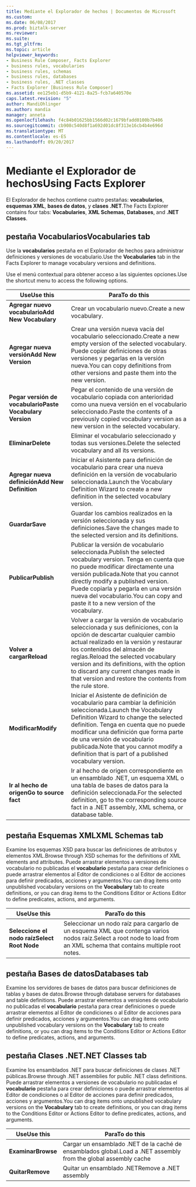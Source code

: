 ```yaml
---
title: Mediante el Explorador de hechos | Documentos de Microsoft
ms.custom: 
ms.date: 06/08/2017
ms.prod: biztalk-server
ms.reviewer: 
ms.suite: 
ms.tgt_pltfrm: 
ms.topic: article
helpviewer_keywords:
- Business Rule Composer, Facts Explorer
- business rules, vocabularies
- business rules, schemas
- business rules, databases
- business rules, .NET classes
- Facts Explorer [Business Rule Composer]
ms.assetid: ee125eb1-d5b9-4121-8a25-fcb7a640570e
caps.latest.revision: "5"
author: MandiOhlinger
ms.author: mandia
manager: anneta
ms.openlocfilehash: f4c84b01625bb1566d02c1679bfadd0100b7b406
ms.sourcegitcommit: cb908c540d8f1a692d01dc8f313e16cb4b4e696d
ms.translationtype: MT
ms.contentlocale: es-ES
ms.lasthandoff: 09/20/2017
---
```

# <a name="using-facts-explorer"></a><span data-ttu-id="59de1-102">Mediante el Explorador de hechos</span><span class="sxs-lookup"><span data-stu-id="59de1-102">Using Facts Explorer</span></span>
<span data-ttu-id="59de1-103">El Explorador de hechos contiene cuatro pestañas: **vocabularios**, **esquemas XML**, **bases de datos**, y **clases .NET**.</span><span class="sxs-lookup"><span data-stu-id="59de1-103">The Facts Explorer contains four tabs: **Vocabularies**, **XML Schemas**, **Databases**, and **.NET Classes**.</span></span>  
  
## <a name="vocabularies-tab"></a><span data-ttu-id="59de1-104">pestaña Vocabularios</span><span class="sxs-lookup"><span data-stu-id="59de1-104">Vocabularies tab</span></span>  
 <span data-ttu-id="59de1-105">Use la **vocabularios** pestaña en el Explorador de hechos para administrar definiciones y versiones de vocabulario.</span><span class="sxs-lookup"><span data-stu-id="59de1-105">Use the **Vocabularies** tab in the Facts Explorer to manage vocabulary versions and definitions.</span></span>  
  
 <span data-ttu-id="59de1-106">Use el menú contextual para obtener acceso a las siguientes opciones.</span><span class="sxs-lookup"><span data-stu-id="59de1-106">Use the shortcut menu to access the following options.</span></span>  
  
|<span data-ttu-id="59de1-107">Use</span><span class="sxs-lookup"><span data-stu-id="59de1-107">Use this</span></span>|<span data-ttu-id="59de1-108">Para</span><span class="sxs-lookup"><span data-stu-id="59de1-108">To do this</span></span>|  
|--------------|----------------|  
|<span data-ttu-id="59de1-109">**Agregar nuevo vocabulario**</span><span class="sxs-lookup"><span data-stu-id="59de1-109">**Add New Vocabulary**</span></span>|<span data-ttu-id="59de1-110">Crear un vocabulario nuevo.</span><span class="sxs-lookup"><span data-stu-id="59de1-110">Create a new vocabulary.</span></span>|  
|<span data-ttu-id="59de1-111">**Agregar nueva versión**</span><span class="sxs-lookup"><span data-stu-id="59de1-111">**Add New Version**</span></span>|<span data-ttu-id="59de1-112">Crear una versión nueva vacía del vocabulario seleccionado.</span><span class="sxs-lookup"><span data-stu-id="59de1-112">Create a new empty version of the selected vocabulary.</span></span> <span data-ttu-id="59de1-113">Puede copiar definiciones de otras versiones y pegarlas en la versión nueva.</span><span class="sxs-lookup"><span data-stu-id="59de1-113">You can copy definitions from other versions and paste them into the new version.</span></span>|  
|<span data-ttu-id="59de1-114">**Pegar versión de vocabulario**</span><span class="sxs-lookup"><span data-stu-id="59de1-114">**Paste Vocabulary Version**</span></span>|<span data-ttu-id="59de1-115">Pegar el contenido de una versión de vocabulario copiada con anterioridad como una nueva versión en el vocabulario seleccionado.</span><span class="sxs-lookup"><span data-stu-id="59de1-115">Paste the contents of a previously copied vocabulary version as a new version in the selected vocabulary.</span></span>|  
|<span data-ttu-id="59de1-116">**Eliminar**</span><span class="sxs-lookup"><span data-stu-id="59de1-116">**Delete**</span></span>|<span data-ttu-id="59de1-117">Eliminar el vocabulario seleccionado y todas sus versiones.</span><span class="sxs-lookup"><span data-stu-id="59de1-117">Delete the selected vocabulary and all its versions.</span></span>|  
|<span data-ttu-id="59de1-118">**Agregar nueva definición**</span><span class="sxs-lookup"><span data-stu-id="59de1-118">**Add New Definition**</span></span>|<span data-ttu-id="59de1-119">Iniciar el Asistente para definición de vocabulario para crear una nueva definición en la versión de vocabulario seleccionada.</span><span class="sxs-lookup"><span data-stu-id="59de1-119">Launch the Vocabulary Definition Wizard to create a new definition in the selected vocabulary version.</span></span>|  
|<span data-ttu-id="59de1-120">**Guardar**</span><span class="sxs-lookup"><span data-stu-id="59de1-120">**Save**</span></span>|<span data-ttu-id="59de1-121">Guardar los cambios realizados en la versión seleccionada y sus definiciones.</span><span class="sxs-lookup"><span data-stu-id="59de1-121">Save the changes made to the selected version and its definitions.</span></span>|  
|<span data-ttu-id="59de1-122">**Publicar**</span><span class="sxs-lookup"><span data-stu-id="59de1-122">**Publish**</span></span>|<span data-ttu-id="59de1-123">Publicar la versión de vocabulario seleccionada.</span><span class="sxs-lookup"><span data-stu-id="59de1-123">Publish the selected vocabulary version.</span></span> <span data-ttu-id="59de1-124">Tenga en cuenta que no puede modificar directamente una versión publicada.</span><span class="sxs-lookup"><span data-stu-id="59de1-124">Note that you cannot directly modify a published version.</span></span> <span data-ttu-id="59de1-125">Puede copiarla y pegarla en una versión nueva del vocabulario.</span><span class="sxs-lookup"><span data-stu-id="59de1-125">You can copy and paste it to a new version of the vocabulary.</span></span>|  
|<span data-ttu-id="59de1-126">**Volver a cargar**</span><span class="sxs-lookup"><span data-stu-id="59de1-126">**Reload**</span></span>|<span data-ttu-id="59de1-127">Volver a cargar la versión de vocabulario seleccionada y sus definiciones, con la opción de descartar cualquier cambio actual realizado en la versión y restaurar los contenidos del almacén de reglas.</span><span class="sxs-lookup"><span data-stu-id="59de1-127">Reload the selected vocabulary version and its definitions, with the option to discard any current changes made in that version and restore the contents from the rule store.</span></span>|  
|<span data-ttu-id="59de1-128">**Modificar**</span><span class="sxs-lookup"><span data-stu-id="59de1-128">**Modify**</span></span>|<span data-ttu-id="59de1-129">Iniciar el Asistente de definición de vocabulario para cambiar la definición seleccionada.</span><span class="sxs-lookup"><span data-stu-id="59de1-129">Launch the Vocabulary Definition Wizard to change the selected definition.</span></span> <span data-ttu-id="59de1-130">Tenga en cuenta que no puede modificar una definición que forma parte de una versión de vocabulario publicada.</span><span class="sxs-lookup"><span data-stu-id="59de1-130">Note that you cannot modify a definition that is part of a published vocabulary version.</span></span>|  
|<span data-ttu-id="59de1-131">**Ir al hecho de origen**</span><span class="sxs-lookup"><span data-stu-id="59de1-131">**Go to source fact**</span></span>|<span data-ttu-id="59de1-132">Ir al hecho de origen correspondiente en un ensamblado .NET, un esquema XML o una tabla de bases de datos para la definición seleccionada.</span><span class="sxs-lookup"><span data-stu-id="59de1-132">For the selected definition, go to the corresponding source fact in a .NET assembly, XML schema, or database table.</span></span>|  
  
## <a name="xml-schemas-tab"></a><span data-ttu-id="59de1-133">pestaña Esquemas XML</span><span class="sxs-lookup"><span data-stu-id="59de1-133">XML Schemas tab</span></span>  
 <span data-ttu-id="59de1-134">Examine los esquemas XSD para buscar las definiciones de atributos y elementos XML.</span><span class="sxs-lookup"><span data-stu-id="59de1-134">Browse through XSD schemas for the definitions of XML elements and attributes.</span></span> <span data-ttu-id="59de1-135">Puede arrastrar elementos a versiones de vocabulario no publicadas el **vocabulario** pestaña para crear definiciones o puede arrastrar elementos al Editor de condiciones o al Editor de acciones para definir predicados, acciones y argumentos.</span><span class="sxs-lookup"><span data-stu-id="59de1-135">You can drag items onto unpublished vocabulary versions on the **Vocabulary** tab to create definitions, or you can drag items to the Conditions Editor or Actions Editor to define predicates, actions, and arguments.</span></span>  
  
|<span data-ttu-id="59de1-136">Use</span><span class="sxs-lookup"><span data-stu-id="59de1-136">Use this</span></span>|<span data-ttu-id="59de1-137">Para</span><span class="sxs-lookup"><span data-stu-id="59de1-137">To do this</span></span>|  
|--------------|----------------|  
|<span data-ttu-id="59de1-138">**Seleccione el nodo raíz**</span><span class="sxs-lookup"><span data-stu-id="59de1-138">**Select Root Node**</span></span>|<span data-ttu-id="59de1-139">Seleccionar un nodo raíz para cargarlo de un esquema XML que contenga varios nodos raíz.</span><span class="sxs-lookup"><span data-stu-id="59de1-139">Select a root node to load from an XML schema that contains multiple root notes.</span></span>|  
  
## <a name="databases-tab"></a><span data-ttu-id="59de1-140">pestaña Bases de datos</span><span class="sxs-lookup"><span data-stu-id="59de1-140">Databases tab</span></span>  
 <span data-ttu-id="59de1-141">Examine los servidores de bases de datos para buscar definiciones de tablas y bases de datos.</span><span class="sxs-lookup"><span data-stu-id="59de1-141">Browse through database servers for databases and table definitions.</span></span> <span data-ttu-id="59de1-142">Puede arrastrar elementos a versiones de vocabulario no publicadas el **vocabulario** pestaña para crear definiciones o puede arrastrar elementos al Editor de condiciones o al Editor de acciones para definir predicados, acciones y argumentos.</span><span class="sxs-lookup"><span data-stu-id="59de1-142">You can drag items onto unpublished vocabulary versions on the **Vocabulary** tab to create definitions, or you can drag items to the Conditions Editor or Actions Editor to define predicates, actions, and arguments.</span></span>  
  
## <a name="net-classes-tab"></a><span data-ttu-id="59de1-143">pestaña Clases .NET</span><span class="sxs-lookup"><span data-stu-id="59de1-143">.NET Classes tab</span></span>  
 <span data-ttu-id="59de1-144">Examine los ensamblados .NET para buscar definiciones de clases .NET públicas.</span><span class="sxs-lookup"><span data-stu-id="59de1-144">Browse through .NET assemblies for public .NET class definitions.</span></span> <span data-ttu-id="59de1-145">Puede arrastrar elementos a versiones de vocabulario no publicadas el **vocabulario** pestaña para crear definiciones o puede arrastrar elementos al Editor de condiciones o al Editor de acciones para definir predicados, acciones y argumentos.</span><span class="sxs-lookup"><span data-stu-id="59de1-145">You can drag items onto unpublished vocabulary versions on the **Vocabulary** tab to create definitions, or you can drag items to the Conditions Editor or Actions Editor to define predicates, actions, and arguments.</span></span>  
  
|<span data-ttu-id="59de1-146">Use</span><span class="sxs-lookup"><span data-stu-id="59de1-146">Use this</span></span>|<span data-ttu-id="59de1-147">Para</span><span class="sxs-lookup"><span data-stu-id="59de1-147">To do this</span></span>|  
|--------------|----------------|  
|<span data-ttu-id="59de1-148">**Examinar**</span><span class="sxs-lookup"><span data-stu-id="59de1-148">**Browse**</span></span>|<span data-ttu-id="59de1-149">Cargar un ensamblado .NET de la caché de ensamblados global.</span><span class="sxs-lookup"><span data-stu-id="59de1-149">Load a .NET assembly from the global assembly cache</span></span>|  
|<span data-ttu-id="59de1-150">**Quitar**</span><span class="sxs-lookup"><span data-stu-id="59de1-150">**Remove**</span></span>|<span data-ttu-id="59de1-151">Quitar un ensamblado .NET</span><span class="sxs-lookup"><span data-stu-id="59de1-151">Remove a .NET assembly</span></span>|